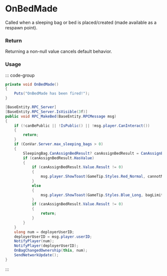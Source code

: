 # OnBedMade
<Badge type="info" text="Entity"/><Badge type="danger" text="Carbon Compatible"/><Badge type="warning" text="Oxide Compatible"/>
Called when a sleeping bag or bed is placed/created (made available as a respawn point).

### Return
Returning a non-null value cancels default behavior.

### Usage
::: code-group
```csharp [Example]
private void OnBedMade()
{
	Puts("OnBedMade has been fired!");
}
```
```csharp [Source — Assembly-CSharp @ SleepingBag]
[BaseEntity.RPC_Server]
[BaseEntity.RPC_Server.IsVisible(3f)]
public void RPC_MakeBed(BaseEntity.RPCMessage msg)
{
	if (!canBePublic || !IsPublic() || !msg.player.CanInteract())
	{
		return;
	}
	if (ConVar.Server.max_sleeping_bags > 0)
	{
		SleepingBag.CanAssignBedResult? canAssignBedResult = CanAssignBed(msg.player, this, msg.player.userID, 1, 0, this);
		if (canAssignBedResult.HasValue)
		{
			if (canAssignBedResult.Value.Result != 0)
			{
				msg.player.ShowToast(GameTip.Styles.Red_Normal, cannotMakeBedPhrase, false);
			}
			else
			{
				msg.player.ShowToast(GameTip.Styles.Blue_Long, bagLimitPhrase, false, canAssignBedResult.Value.Count.ToString(), canAssignBedResult.Value.Max.ToString());
			}
			if (canAssignBedResult.Value.Result != 0)
			{
				return;
			}
		}
	}
	ulong num = deployerUserID;
	deployerUserID = msg.player.userID;
	NotifyPlayer(num);
	NotifyPlayer(deployerUserID);
	OnBagChangedOwnership(this, num);
	SendNetworkUpdate();
}

```
:::
